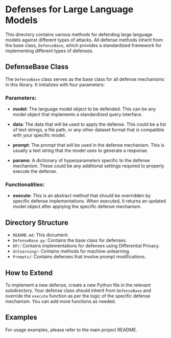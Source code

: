 # Defenses for Large Language Models

This directory contains various methods for defending large language models against different types of attacks. All defense methods inherit from the base class, `DefenseBase`, which provides a standardized framework for implementing different types of defenses.

## DefenseBase Class

The `DefenseBase` class serves as the base class for all defense mechanisms in this library. It initializes with four parameters:

### Parameters:

- **model**: The language model object to be defended. This can be any model object that implements a standardized query interface.

- **data**: The data that will be used to apply the defense. This could be a list of text strings, a file path, or any other dataset format that is compatible with your specific model.

- **prompt**: The prompt that will be used in the defense mechanism. This is usually a text string that the model uses to generate a response.

- **params**: A dictionary of hyperparameters specific to the defense mechanism. These could be any additional settings required to properly execute the defense.

### Functionalities:

- **execute**: This is an abstract method that should be overridden by specific defense implementations. When executed, it returns an updated model object after applying the specific defense mechanism.

## Directory Structure

- `README.md`: This document.
- `DefenseBase.py`: Contains the base class for defenses.
- `DP/`: Contains implementations for defenses using Differential Privacy.
- `Unlearning/`: Contains methods for machine unlearning.
- `Prompts/`: Contains defenses that involve prompt modifications.

## How to Extend

To implement a new defense, create a new Python file in the relevant subdirectory. Your defense class should inherit from `DefenseBase` and override the `execute` function as per the logic of the specific defense mechanism. You can add more functions as needed.

## Examples

For usage examples, please refer to the main project README.

